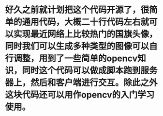 # 好久之前就计划把这个代码开源了，很简单的通用代码，大概二十行代码左右就可以实现最近网络上比较热门的国旗头像，同时我们可以生成多种类型的图像可以自行调整，用到了一些简单的opencv知识，同时这个代码可以做成脚本跑到服务器上，然后和客户端进行交互。除此之外这块代码还可以用作opencv的入门学习使用。

